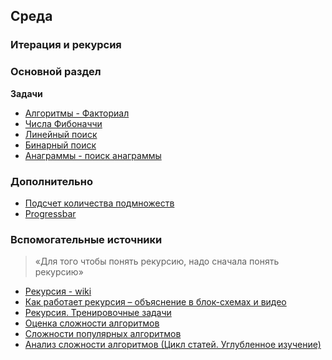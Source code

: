 ## Среда
### Итерация и рекурсия

### Основной раздел

**Задачи**

- [Алгоритмы - Факториал](../../../../core-algorithm-factorial)
- [Числа Фибоначчи](../../../../core-algorithm-fibonacci)
- [Линейный поиск](../../../../core-algorithm-linear-search)
- [Бинарный поиск](../../../../core-algorithm-binary-search)
- [Анаграммы - поиск анаграммы](../../../../core-algorithm-anagrams-1-detecting)

### Дополнительно

- [Подсчет количества подмножеств](../../../../extra-algorithm-calculating-subsets-with-recursion)
- [Progressbar](../../../../extra-algorithm-progressbar)


### Вспомогательные источники

>«Для того чтобы понять рекурсию, надо сначала понять рекурсию»

- [Рекурсия - wiki](https://ru.wikipedia.org/wiki/%D0%A0%D0%B5%D0%BA%D1%83%D1%80%D1%81%D0%B8%D1%8F)
- [Как работает рекурсия – объяснение в блок-схемах и видео](https://habr.com/ru/post/337030/)
- [Рекурсия. Тренировочные задачи](https://habr.com/ru/post/275813/)
- [Оценка сложности алгоритмов](https://habr.com/ru/post/104219/)
- [Сложности популярных алгоритмов](https://habr.com/ru/post/188010/)
- [Анализ сложности алгоритмов (Цикл статей. Углубленное изучение)](https://habr.com/ru/post/196560/)
